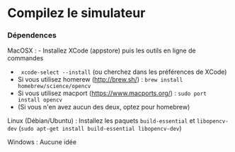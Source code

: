 # Compilez le simulateur

### Dépendences

MacOSX
: - Installez XCode (appstore) puis les outils en ligne de commandes
  - ` xcode-select --install` (ou cherchez dans les préférences de XCode)
  - Si vous utilisez homerew (<http://brew.sh/>) : `brew install homebrew/science/opencv`
  - Si vous utilisez macport (<https://www.macports.org/>) : `sudo port install opencv`
  - (Si vous n'en avez aucun des deux, optez pour homebrew)

Linux (Débian/Ubuntu)
: Installez les paquets `build-essential` et `libopencv-dev`  (`sudo apt-get install build-essential libopencv-dev`)

Windows
: Aucune idée
